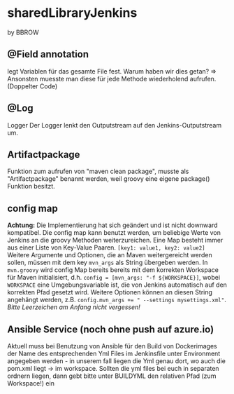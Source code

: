 # sharedLibraryJenkins

by BBROW

## @Field annotation
legt Variablen für das gesamte File fest.
Warum haben wir dies getan?
=> Ansonsten muesste man diese für jede Methode wiederholend aufrufen. (Doppelter Code)

## @Log
Logger
Der Logger lenkt den Outputstream auf den Jenkins-Outputstream um.

## Artifactpackage
Funktion zum aufrufen von "maven clean package", musste als "Artifactpackage" benannt werden, weil
groovy eine eigene package() Funktion besitzt.

## config map
**Achtung:** Die Implementierung hat sich geändert und ist nicht downward kompatibel.
Die config map kann benutzt werden, um beliebige Werte von Jenkins an die groovy Methoden weiterzureichen. Eine Map besteht immer aus einer Liste von Key-Value Paaren. `[key1: value1, key2: value2]`
Weitere Argumente und Optionen, die an Maven weitergereicht werden sollen, müssen mit dem key `mvn_args` als String übergeben werden. In `mvn.groovy` wird config Map bereits bereits mit dem korrekten Workspace für Maven initialisiert, d.h. `config = [mvn_args: "-f ${WORKSPACE}]`, wobei `WORKSPACE` eine Umgebungsvariable ist, die von Jenkins automatisch auf den korrekten Pfad gesetzt wird.
Weitere Optionen können an diesen String angehängt werden, z.B. `config.mvn_args += " --settings mysettings.xml"`. *Bitte Leerzeichen am Anfang nicht vergessen!*

## Ansible Service (noch ohne push auf azure.io)
Aktuell muss bei Benutzung von Ansible für den Build von Dockerimages der Name des entsprechenden Yml Files im Jenkinsfile unter Environment angegeben werden - in unserem fall liegen die Yml genau dort, wo auch die pom.xml liegt -> im workspace. Sollten die yml files bei euch in separaten ordnern liegen, dann gebt bitte unter BUILDYML den relativen Pfad (zum Workspace!) ein

